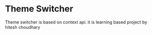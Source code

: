 # Theme Switcher

Theme switcher is based on context api. it is learning based project by hitesh choudhary